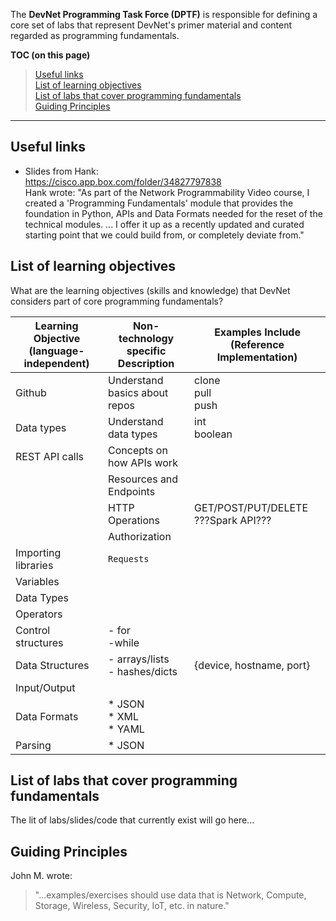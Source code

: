 The **DevNet Programming Task Force (DPTF)** is responsible for defining a core set of labs that represent DevNet's primer material and content regarded as programming fundamentals.

**TOC (on this page)<br>**
  >  [Useful links](#useful-links)<br>
  [List of learning objectives](#list-of-learning-objectives)<br>
  [List of labs that cover programming fundamentals](#list-of-labs-that-cover-programming-fundamentals)<br>
  [Guiding Principles](#guiding-principles)

***

## Useful links

  - Slides from Hank:<br>
    https://cisco.app.box.com/folder/34827797838<br>
    Hank wrote: "As part of the Network Programmability Video course, I created a 'Programming Fundamentals' module that provides the foundation in Python, APIs and Data Formats needed for the reset of the technical modules. ... I offer it up as a recently updated and curated starting point that we could build from, or completely deviate from."


## List of learning objectives

What are the learning objectives (skills and knowledge) that DevNet considers part of core programming fundamentals?

| Learning Objective (language-independent) | Non-technology specific Description  | Examples Include (Reference Implementation) |
| ------------------ | --------------------- | ---- |
| Github             | Understand basics about repos | clone<br>pull<br>push |
| Data types         | Understand data types |  int<br>boolean  |
| REST API calls     | Concepts on how APIs work|   |
|      | Resources and Endpoints |   |
|      | HTTP Operations  | GET/POST/PUT/DELETE  ???Spark API??? |
|      | Authorization |   |
| Importing libraries | `Requests`  |   |
| Variables|   |   |
|  Data Types |   |   |
| Operators  |   |   |
| Control structures  |  - for<br>  -while   |   |
| Data Structures  |   - arrays/lists<br>  - hashes/dicts |   {device, hostname, port}  |
| Input/Output  |   |   |
| Data Formats  |* JSON<br>* XML<br>* YAML   |   |
| Parsing  |* JSON |   |





## List of labs that cover programming fundamentals

The lit of labs/slides/code that currently exist will go here...



## Guiding Principles

John M. wrote:
> "...examples/exercises should use data that is Network, Compute, Storage, Wireless, Security, IoT, etc. in nature."